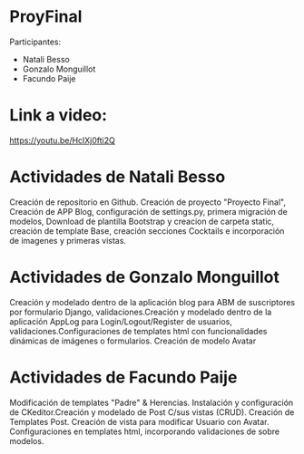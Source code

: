 # ProyFinal

Participantes: 
* Natali Besso
* Gonzalo Monguillot
* Facundo Paije 

# Link a video: 
https://youtu.be/HclXj0fti2Q

# Actividades de Natali Besso
Creación de repositorio en Github. Creación de proyecto "Proyecto Final", Creación de APP Blog, configuración de settings.py, primera migración de modelos, Download de plantilla Bootstrap y creacion de carpeta static, creación de template Base, creación secciones Cocktails e incorporación de imagenes y primeras vistas.  

# Actividades de Gonzalo Monguillot
Creación y modelado dentro de la aplicación blog para ABM de suscriptores por formulario Django, validaciones.Creación y modelado dentro de la aplicación AppLog para Login/Logout/Register de usuarios, validaciones.Configuraciones de templates html con funcionalidades dinámicas de imágenes o formularios. Creación de modelo Avatar

# Actividades de Facundo Paije
Modificación de templates "Padre" & Herencias. Instalación y configuración de CKeditor.Creación y modelado de Post C/sus vistas (CRUD). Creación de Templates Post. 
Creación de vista para modificar Usuario con Avatar. Configuraciones en templates html, incorporando validaciones de sobre modelos.
